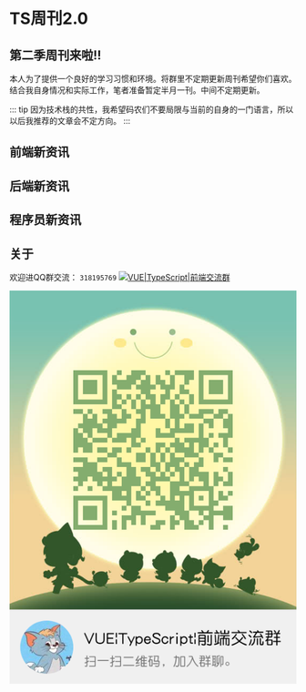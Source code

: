 # TS周刊2.0

## 第二季周刊来啦!!

本人为了提供一个良好的学习习惯和环境。将群里不定期更新周刊希望你们喜欢。结合我自身情况和实际工作，笔者准备暂定半月一刊。中间不定期更新。

::: tip
因为技术栈的共性，我希望码农们不要局限与当前的自身的一门语言，所以以后我推荐的文章会不定方向。
:::

## 前端新资讯

## 后端新资讯

## 程序员新资讯

## 关于

欢迎进QQ群交流： `318195769` <a target="_blank" href="//shang.qq.com/wpa/qunwpa?idkey=37a6d1f882a978a760836b7d5b3837148e1937b21526a8e1e9d9edbb91fc4789"><img border="0" src="//pub.idqqimg.com/wpa/images/group.png" alt="VUE|TypeScript|前端交流群" title="VUE|TypeScript|前端交流群"></a>

![./images/tsgroup.png](./images/tsgroup.png)
